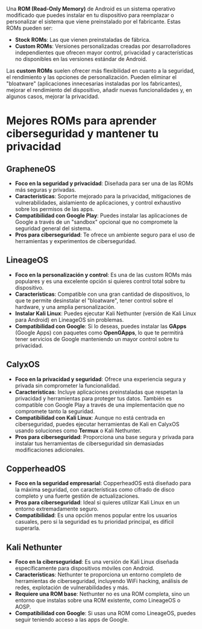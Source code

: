 Una **ROM (Read-Only Memory)** de Android es un sistema operativo modificado que puedes instalar en tu dispositivo para reemplazar o personalizar el sistema que viene preinstalado por el fabricante. Estas ROMs pueden ser:
- **Stock ROMs**: Las que vienen preinstaladas de fábrica.
- **Custom ROMs**: Versiones personalizadas creadas por desarrolladores independientes que ofrecen mayor control, privacidad y características no disponibles en las versiones estándar de Android.

Las **custom ROMs** suelen ofrecer más flexibilidad en cuanto a la seguridad, el rendimiento y las opciones de personalización. Pueden eliminar el "bloatware" (aplicaciones innecesarias instaladas por los fabricantes), mejorar el rendimiento del dispositivo, añadir nuevas funcionalidades y, en algunos casos, mejorar la privacidad.

# Mejores ROMs para aprender ciberseguridad y mantener tu privacidad

## **GrapheneOS**
- **Foco en la seguridad y privacidad**: Diseñada para ser una de las ROMs más seguras y privadas.
- **Características**: Soporte mejorado para la privacidad, mitigaciones de vulnerabilidades, aislamiento de aplicaciones, y control exhaustivo sobre los permisos de las apps.
- **Compatibilidad con Google Play**: Puedes instalar las aplicaciones de Google a través de un "sandbox" opcional que no compromete la seguridad general del sistema.
- **Pros para ciberseguridad**: Te ofrece un ambiente seguro para el uso de herramientas y experimentos de ciberseguridad.

## **LineageOS**
- **Foco en la personalización y control**: Es una de las custom ROMs más populares y es una excelente opción si quieres control total sobre tu dispositivo.
- **Características**: Compatible con una gran cantidad de dispositivos, lo que te permite desinstalar el "bloatware", tener control sobre el hardware, y una amplia personalización.
- **Instalar Kali Linux**: Puedes ejecutar Kali Nethunter (versión de Kali Linux para Android) en LineageOS sin problemas.
- **Compatibilidad con Google**: Si lo deseas, puedes instalar las **GApps** (Google Apps) con paquetes como **OpenGApps**, lo que te permitirá tener servicios de Google manteniendo un mayor control sobre tu privacidad.

## **CalyxOS**
- **Foco en la privacidad y seguridad**: Ofrece una experiencia segura y privada sin comprometer la funcionalidad.
- **Características**: Incluye aplicaciones preinstaladas que respetan la privacidad y herramientas para proteger tus datos. También es compatible con Google Play a través de una implementación que no compromete tanto la seguridad.
- **Compatibilidad con Kali Linux**: Aunque no está centrada en ciberseguridad, puedes ejecutar herramientas de Kali en CalyxOS usando soluciones como **Termux** o Kali Nethunter.
- **Pros para ciberseguridad**: Proporciona una base segura y privada para instalar tus herramientas de ciberseguridad sin demasiadas modificaciones adicionales.

## **CopperheadOS**
- **Foco en la seguridad empresarial**: CopperheadOS está diseñado para la máxima seguridad, con características como cifrado de disco completo y una fuerte gestión de actualizaciones.
- **Pros para ciberseguridad**: Ideal si quieres utilizar Kali Linux en un entorno extremadamente seguro.
- **Compatibilidad**: Es una opción menos popular entre los usuarios casuales, pero si la seguridad es tu prioridad principal, es difícil superarla.

## **Kali Nethunter**
- **Foco en la ciberseguridad**: Es una versión de Kali Linux diseñada específicamente para dispositivos móviles con Android.
- **Características**: Nethunter te proporciona un entorno completo de herramientas de ciberseguridad, incluyendo WiFi hacking, análisis de redes, explotación de vulnerabilidades y más.
- **Requiere una ROM base**: Nethunter no es una ROM completa, sino un entorno que instalas sobre una ROM existente, como LineageOS o AOSP.
- **Compatibilidad con Google**: Si usas una ROM como LineageOS, puedes seguir teniendo acceso a las apps de Google.